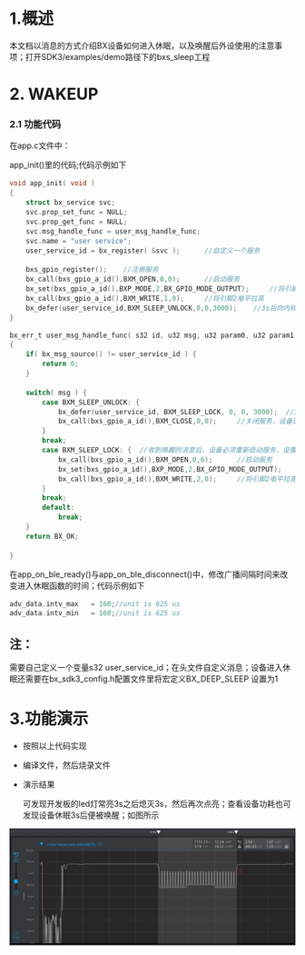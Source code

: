 # 1.概述

​		本文档以消息的方式介绍BX设备如何进入休眠，以及唤醒后外设使用的注意事项；打开SDK3/examples/demo路径下的bxs_sleep工程

# 2. WAKEUP

### 2.1 功能代码

在app.c文件中：

app_init()里的代码;代码示例如下

```c
void app_init( void )
{
    struct bx_service svc;
    svc.prop_set_func = NULL;
    svc.prop_get_func = NULL;
    svc.msg_handle_func = user_msg_handle_func;
    svc.name = "user service";
    user_service_id = bx_register( &svc );		//自定义一个服务
    
    bxs_gpio_register();	//注册服务
    bx_call(bxs_gpio_a_id(),BXM_OPEN,0,0);		//启动服务
    bx_set(bxs_gpio_a_id(),BXP_MODE,2,BX_GPIO_MODE_OUTPUT);		//将引脚2的模式设置为输出模式
    bx_call(bxs_gpio_a_id(),BXM_WRITE,1,0);		//将引脚2电平拉高
    bx_defer(user_service_id,BXM_SLEEP_UNLOCK,0,0,3000);	//3s后向内核发送一条休眠的消息
}
```



```c
bx_err_t user_msg_handle_func( s32 id, u32 msg, u32 param0, u32 param1 )
{
    if( bx_msg_source() != user_service_id ) {
        return 0;
    }

    switch( msg ) {
        case BXM_SLEEP_UNLOCK: {
    		bx_defer(user_service_id, BXM_SLEEP_LOCK, 0, 0, 3000);	//3s后将设备唤醒
            bx_call(bxs_gpio_a_id(),BXM_CLOSE,0,0);		//关闭服务，设备进入休眠
        }
        break;
        case BXM_SLEEP_LOCK: {	//收到唤醒的消息后，设备必须重新启动服务，设置模式
            bx_call(bxs_gpio_a_id(),BXM_OPEN,0,0);		//启动服务
    		bx_set(bxs_gpio_a_id(),BXP_MODE,2,BX_GPIO_MODE_OUTPUT);		//将引脚2的模式设置为输出模式
    		bx_call(bxs_gpio_a_id(),BXM_WRITE,2,0);		//将引脚2电平拉高
        }
        break;
        default:
            break;
    }
    return BX_OK;

}
```



在app_on_ble_ready()与app_on_ble_disconnect()中，修改广播间隔时间来改变进入休眠函数的时间；代码示例如下

```C
adv_data.intv_max   = 160;//unit is 625 us
adv_data.intv_min   = 160;//unit is 625 us
```
## 注：

需要自己定义一个变量s32 user_service_id；在头文件自定义消息；设备进入休眠还需要在bx_sdk3_config.h配置文件里将宏定义BX_DEEP_SLEEP 设置为1





# 3.功能演示

- 按照以上代码实现

- 编译文件，然后烧录文件

- 演示结果

  可发现开发板的led灯常亮3s之后熄灭3s，然后再次点亮；查看设备功耗也可发现设备休眠3s后便被唤醒；如图所示

![image-20210510153343816](image-20210510153343816.png)

